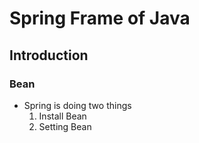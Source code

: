 # Spring Frame of Java

## Introduction

### Bean

-   Spring is doing two things
    1.  Install Bean
    2.  Setting Bean
